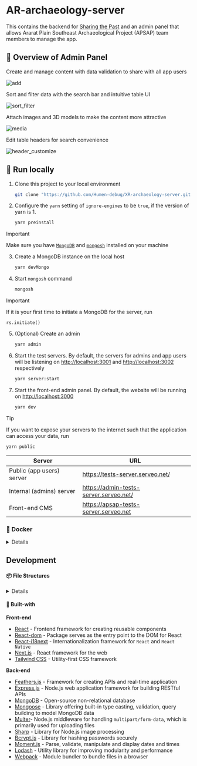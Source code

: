 # AR-archaeology-server

This contains the backend for [Sharing the Past](https://github.com/Humen-debug/XR-archaeology-app/tree/main) and an admin panel that allows Ararat Plain Southeast Archaeological Project (APSAP) team members to manage the app.

## 👀 Overview of Admin Panel

Create and manage content with data validation to share with all app users

![add](https://github.com/user-attachments/assets/0e9483ef-2fa5-475c-aa53-b185daf748b5)


Sort and filter data with the search bar and intuitive table UI

![sort_filter](https://github.com/user-attachments/assets/bdffab2f-879d-4135-8aec-22df87d552f4)


Attach images and 3D models to make the content more attractive

![media](https://github.com/user-attachments/assets/0cf0634f-9de6-4e1b-b845-51f21f67ede8)


Edit table headers for search convenience

![header_customize](https://github.com/user-attachments/assets/5996f5ca-02ab-4895-85c5-fce5a949cf0f)


## 🚀 Run locally

1. Clone this project to your local environment

   ```bash
   git clone "https://github.com/Humen-debug/XR-archaeology-server.git"
   ```

2. Configure the `yarn` setting of `ignore-engines` to be `true`, if the version of yarn is 1.
   
   ```bash
   yarn preinstall
   ```

> [!IMPORTANT]
> Make sure you have [`MongoDB`](https://www.mongodb.com/docs/manual/installation/) and [`mongosh`](https://www.mongodb.com/try/download/shell) installed on your machine

3. Create a MongoDB instance on the local host

   ```bash
   yarn devMongo
   ```

4. Start `mongosh` command

   ```bash
   mongosh
   ```

> [!IMPORTANT]
> If it is your first time to initiate a MongoDB for the server, run
> ```
> rs.initiate()
> ```

5. (Optional) Create an admin

   ```bash
   yarn admin
   ```

6. Start the test servers. By default, the servers for admins and app users will be listening on <http://localhost:3001> and <http://localhost:3002> respectively

   ```bash
   yarn server:start
   ```

7. Start the front-end admin panel. By default, the website will be running on <http://localhost:3000>

   ```bash
   yarn dev
   ```

> [!TIP]
> If you want to expose your servers to the internet such that the application can access your data, run
> ```
> yarn public
> ```
> | Server | URL |
> | --- | ---|
> | Public (app users) server | <https://tests-server.serveo.net/> |
> | Internal (admins) server | <https://admin-tests-server.serveo.net/> |
> | Front-end CMS | <https://apsap-tests-server.serveo.net> |

### 🐳 Docker 

<details>
   <summary>Details</summary>
   
   > Log on using credentials set in `.env` (`ME_CONFIG_BASICAUTH_USERNAME`, `ME_CONFIG_BASICAUTH_PASSWORD`)
   
   #### To initialize the docker container
   
   1. Create the Mongodb container and start running the server
   
   ```bash
   yarn build
   ```
   
   2. Log on to Mongo Express and go to <http://localhost:8081/>
   
   #### To run the docker container
   
   ```bash
   yarn start
   ```
   
   1. Log on to Mongo Express and go to <http://localhost:8081/>

</details>

## Development

#### 📦 File Structures

<details>
   <summary>Details</summary>

   ```
   ├── components: our customized UI components
   ├── config.json: website configuration settings
   ├── contexts: our React contexts/providers
   ├── layouts: wrappers of pages
   ├── pages: the content of different web pages
   ├── plugins: our customized plugins
   ├── public: static assets
   ├── server
   │   ├── api
   │   │   ├── public: APIs for the app users
   │   │   └── services: APIs for the admin users of CMS
   │   ├── db: database schema
   │   ├── feathers: plugins for Feathers.js to automate CRUD operations and query APIs
   │   └── utils
   ├── styles
   └── types: declaration files
   ```
</details>

#### 🧩 Built-with

**Front-end**
- [React](https://react.dev/) - Frontend framework for creating reusable components
- [React-dom](https://www.npmjs.com/package/react-dom) - Package serves as the entry point to the DOM for React
- [React-i18next](https://react.i18next.com/) - Internationalization framework for `React` and `React Native`
- [Next.js](https://nextjs.org/) - React framework for the web
- [Tailwind CSS](https://tailwindcss.com/) - Utility-first CSS framework

**Back-end**
- [Feathers.js](https://feathersjs.com/) - Framework for creating APIs and real-time application
- [Express.js](https://expressjs.com/) - Node.js web application framework for building RESTful APIs
- [MongoDB](https://www.mongodb.com/) - Open-source non-relational database
- [Mongoose](https://mongoosejs.com/) - Library offering built-in type casting, validation, query building to model MongoDB data
- [Multer](https://www.npmjs.com/package/multer)- Node.js middleware for handling `multipart/form-data`, which is primarily used for uploading files
- [Sharp](https://www.npmjs.com/package/sharp) - Library for Node.js image processing
- [Bcrypt.js](https://www.npmjs.com/package/bcrypt) - Library for hashing passwords securely
- [Moment.js](https://momentjs.com/) - Parse, validate, manipulate and display dates and times
- [Lodash](https://lodash.com/) - Utility library for improving modularity and performance
- [Webpack](https://webpack.js.org/) - Module bundler to bundle files in a browser
